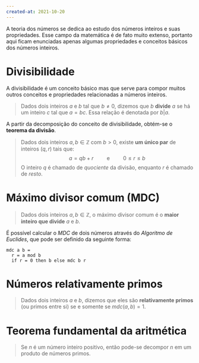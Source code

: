 ```yaml
---
created-at: 2021-10-20
---
```

A teoria dos números se dedica ao estudo dos números inteiros e suas propriedades. Esse campo da matemática é de fato muito extenso, portanto aqui ficam enunciadas apenas algumas propriedades e conceitos básicos dos números inteiros.

# Divisibilidade
A divisibilidade é um conceito básico mas que serve para compor muitos outros conceitos e propriedades relacionadas a números inteiros.

> Dados dois inteiros $a$ e $b$ tal que $b \neq 0$, dizemos que $b$ **divide** $a$ se há um inteiro $c$ tal que $a=bc$. Essa relação é denotada por $b | a$.

A partir da decomposição do conceito de divisibilidade, obtém-se o **teorema da divisão**.

> Dados dois inteiros $a,b \in \mathbb{Z}$ com $b > 0$, existe **um único par** de inteiros $(q,r)$ tais que:
$$
a = qb + r \qquad \text{ e } \qquad 0 \leq r \leq b
$$
> O inteiro $q$ é chamado de *quociente* da divisão, enquanto $r$ é chamado de *resto*.

# Máximo divisor comum (MDC)
> Dados dois inteiros $a,b \in \mathbb{Z}$, o máximo divisor comum é o **maior inteiro que divide** $a$ e $b$.

É possível calcular o *MDC* de dois números através do *Algoritmo de Euclides*, que pode ser definido da seguinte forma:

```
mdc a b =
  r = a mod b
  if r = 0 then b else mdc b r
```

# Números relativamente primos
> Dados dois inteiros $a$ e $b$, dizemos que eles são **relativamente primos** (ou primos entre si) se e somente se $mdc(a,b) = 1$.

# Teorema fundamental da aritmética
> Se $n$ é um número inteiro positivo, então pode-se decompor $n$ em um produto de números primos.
